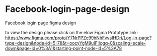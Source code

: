 # Facebook-login-page-design
Facebook login page figma design

to view the design please click on the elow Figma Prototype link:
https://www.figma.com/proto/Y7NrPPZc99hNhFvvsIHDri/Log-in-page?type=design&node-id=5-78&t=oocyYgM9uIFIIogq-0&scaling=scale-down&page-id=0%3A1&starting-point-node-id=5%3A78

